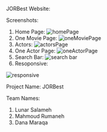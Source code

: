 JORBest Website:

Screenshots:

1. Home Page:
   ![homePage](https://github.com/202309-EKTA-JO-FSW/movie-project-team-titans/assets/80622950/3f14c400-944d-4264-a116-9411a6a26881)
2. One Movie Page:
   ![oneMoviePage](https://github.com/202309-EKTA-JO-FSW/movie-project-team-titans/assets/80622950/f806b788-c552-4e09-bbad-e2fcf22e6e55)
3. Actors:
   ![actorsPage](https://github.com/202309-EKTA-JO-FSW/movie-project-team-titans/assets/80622950/82f3c0ab-3093-4698-9236-7d17608a72b1)
4. One Actor Page:
   ![oneActorPage](https://github.com/202309-EKTA-JO-FSW/movie-project-team-titans/assets/80622950/b811a223-6c6c-4038-954a-771ecf972386)
5. Search Bar:
   ![search bar](https://github.com/202309-EKTA-JO-FSW/movie-project-team-titans/assets/80622950/ca45a5ac-1e40-4977-8f83-eb5737ea6adf)
6. Resoponsive:
   
  ![responsive](https://github.com/202309-EKTA-JO-FSW/movie-project-team-titans/assets/80622950/cbc2aa1b-0287-4d73-96f7-49d9dcb12647)

Project Name: JORBest

Team Names:
1. Lunar Salameh
2. Mahmoud Rumaneh
3. Dana Maraqa

